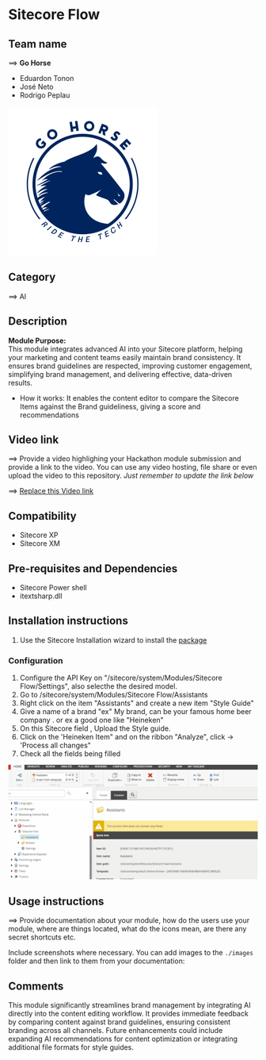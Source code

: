 # Sitecore Flow

## Team name
⟹ **Go Horse**
  - Eduardon Tonon
  - José Neto
  - Rodrigo Peplau

  ![Go Horse](docs/images/Gohorse-300x300.png)

## Category
⟹ AI

## Description
**Module Purpose:**  
This module integrates advanced AI into your Sitecore platform, helping your marketing and content teams easily maintain brand consistency. It ensures brand guidelines are respected, improving customer engagement, simplifying brand management, and delivering effective, data-driven results.

- How it works:
 It enables the content editor to  compare the Sitecore Items against the Brand guideliness, giving a score and recommendations


## Video link
⟹ Provide a video highlighing your Hackathon module submission and provide a link to the video. You can use any video hosting, file share or even upload the video to this repository. _Just remember to update the link below_

⟹ [Replace this Video link](#video-link)

## Compatibility
- Sitecore XP
- Sitecore XM 

## Pre-requisites and Dependencies

- Sitecore Power shell
- itextsharp.dll

## Installation instructions


1. Use the Sitecore Installation wizard to install the [package](#link-to-package)


### Configuration
1. Configure the API Key on "/sitecore/system/Modules/Sitecore Flow/Settings", also selecthe the desired model.
2. Go to /sitecore/system/Modules/Sitecore Flow/Assistants
3. Right click on the item "Assistants" and create a new item "Style Guide"
4. Give a name of a brand "ex" My brand, can be your famous home beer company . or ex a good one like "Heineken"
5. On this Sitecore field , Upload the Style guide.
6. Click on the 'Heineken Item" and on the ribbon "Analyze", click -> 'Process all changes"
7. Check all the fields being filled

![configuration](docs/images/configuration.gif?raw=true "configuration")

## Usage instructions
⟹ Provide documentation about your module, how do the users use your module, where are things located, what do the icons mean, are there any secret shortcuts etc.

Include screenshots where necessary. You can add images to the `./images` folder and then link to them from your documentation:


## Comments
This module significantly streamlines brand management by integrating AI directly into the content editing workflow. It provides immediate feedback by comparing content against brand guidelines, ensuring consistent branding across all channels. Future enhancements could include expanding AI recommendations for content optimization or integrating additional file formats for style guides.
